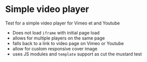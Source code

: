 # Simple video player

Test for a simple video player for Vimeo et and Youtube

- Does not load `iframe` with initial page load
- allows for multiple players on the same page
- falls back to a link to video page on Vimeo or Youtube
- allow for custom responsive cover image
- uses JS modules and `template` support as cut the mustard test
